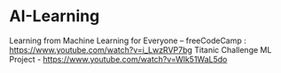 # AI-Learning
Learning from 
  Machine Learning for Everyone – freeCodeCamp : https://www.youtube.com/watch?v=i_LwzRVP7bg
  Titanic Challenge ML Project - https://www.youtube.com/watch?v=Wlk51WaL5do

